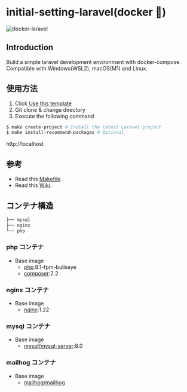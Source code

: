 # initial-setting-laravel(docker 🐳)

<img src="https://user-images.githubusercontent.com/35098175/145682384-0f531ede-96e0-44c3-a35e-32494bd9af42.png" alt="docker-laravel">


## Introduction

Build a simple laravel development environment with docker-compose. Compatible with Windows(WSL2), macOS(M1) and Linux.

## 使用方法

1. Click [Use this template](https://github.com/daishiman/initial-setting-laravel)
2. Git clone & change directory
3. Execute the following command

```bash
$ make create-project # Install the latest Laravel project
$ make install-recommend-packages # Optional
```

http://localhost

## 参考

- Read this [Makefile](https://github.com/daishiman/initial-setting-laravel/blob/main/Makefile).
- Read this [Wiki](https://github.com/daishiman/initial-setting-laravel/wiki).

## コンテナ構造

```bash
├── mysql
├── nginx
└── php
```

### php コンテナ

- Base image
  - [php](https://hub.docker.com/_/php):8.1-fpm-bullseye
  - [composer](https://hub.docker.com/_/composer):2.2

### nginx コンテナ

- Base image
  - [nginx](https://hub.docker.com/_/nginx):1.22

### mysql コンテナ

- Base image
  - [mysql/mysql-server](https://hub.docker.com/r/mysql/mysql-server):8.0

### mailhog コンテナ

- Base image
  - [mailhog/mailhog](https://hub.docker.com/r/mailhog/mailhog)
